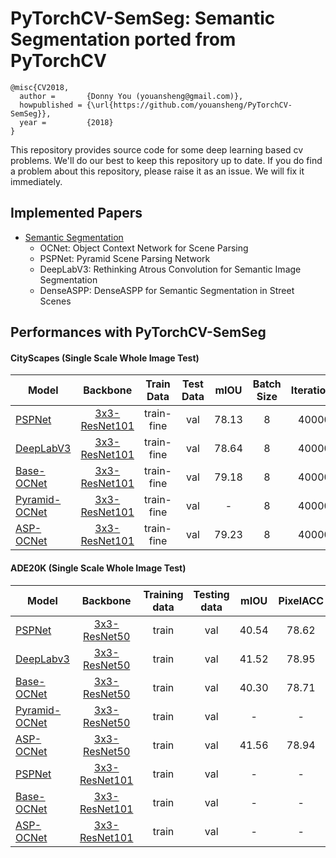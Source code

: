 # PyTorchCV-SemSeg: Semantic Segmentation ported from PyTorchCV
```
@misc{CV2018,
  author =       {Donny You (youansheng@gmail.com)},
  howpublished = {\url{https://github.com/youansheng/PyTorchCV-SemSeg}},
  year =         {2018}
}
```

This repository provides source code for some deep learning based cv problems. We'll do our best to keep this repository up to date.  If you do find a problem about this repository, please raise it as an issue. We will fix it immediately.


## Implemented Papers

- [Semantic Segmentation](https://github.com/youansheng/PyTorchCV-SemSeg/tree/master/methods)
    - OCNet: Object Context Network for Scene Parsing
    - PSPNet: Pyramid Scene Parsing Network
    - DeepLabV3: Rethinking Atrous Convolution for Semantic Image Segmentation
    - DenseASPP: DenseASPP for Semantic Segmentation in Street Scenes
    


## Performances with PyTorchCV-SemSeg

#### CityScapes (Single Scale Whole Image Test)

| Model | Backbone | Train Data  | Test Data | mIOU | Batch Size | Iterations | Scripts |
|--------|:---------:|:------:|:------:|:------:|:------:|:------:|:------|
| [PSPNet](https://drive.google.com/open?id=1nnQJ9U14eDxaPE1KvV5C8iuUFBwiHQL6) | [3x3-ResNet101](https://drive.google.com/open?id=1bUzCKazlh8ElGVYWlABBAb0b0uIqFgtR) | train-fine | val | 78.13 | 8 | 40000 | [PSPNet](https://github.com/youansheng/PyTorchCV-SemSeg/blob/master/scripts/cityscape/run_fs_pspnet_cityscape_seg.sh) |
| [DeepLabV3](https://drive.google.com/open?id=1nnQJ9U14eDxaPE1KvV5C8iuUFBwiHQL6) | [3x3-ResNet101](https://drive.google.com/open?id=1bUzCKazlh8ElGVYWlABBAb0b0uIqFgtR) | train-fine | val | 78.64 | 8 | 40000 | [DeepLabV3](https://github.com/youansheng/PyTorchCV-SemSeg/blob/master/scripts/cityscape/run_fs_deeplabv3_cityscape_seg.sh) |
| [Base-OCNet](https://drive.google.com/open?id=1n4yYrVq1lzT7Q0HhMgbB2TJcppAjmuT0) | [3x3-ResNet101](https://drive.google.com/open?id=1bUzCKazlh8ElGVYWlABBAb0b0uIqFgtR) | train-fine | val | 79.18 | 8 | 40000| [Base-OCNet](https://github.com/youansheng/PyTorchCV-SemSeg/blob/master/scripts/cityscape/run_fs_baseocnet_cityscape_seg.sh) | 
| [Pyramid-OCNet](https://drive.google.com/open?id=1n4yYrVq1lzT7Q0HhMgbB2TJcppAjmuT0) | [3x3-ResNet101](https://drive.google.com/open?id=1bUzCKazlh8ElGVYWlABBAb0b0uIqFgtR) | train-fine | val | - | 8 | 40000| [Pyramid-OCNet](https://github.com/youansheng/PyTorchCV-SemSeg/blob/master/scripts/cityscape/run_fs_pyramidocnet_cityscape_seg.sh) |
| [ASP-OCNet](https://drive.google.com/open?id=1_jPHJmqnej6tCK3CB2YSDK3xTU6AhYMW) | [3x3-ResNet101](https://drive.google.com/open?id=1bUzCKazlh8ElGVYWlABBAb0b0uIqFgtR) | train-fine | val | 79.23 | 8 | 40000 | [ASP-OCNet](https://github.com/youansheng/PyTorchCV-SemSeg/blob/master/scripts/cityscape/run_fs_aspocnet_cityscape_seg.sh) |


#### ADE20K (Single Scale Whole Image Test)
| Model | Backbone | Training data  | Testing data | mIOU | PixelACC | Batch Size | Iterations | Scripts |
|--------|:---------:|:------:|:------:|:------:|:------:|:------:|:------:|:------|
| [PSPNet](https://drive.google.com/open?id=1Q6oYBpq9Y53z_CJz7Km9BaiSVJjcHP4h) | [3x3-ResNet50](https://drive.google.com/open?id=1bUzCKazlh8ElGVYWlABBAb0b0uIqFgtR) | train | val | 40.54 | 78.62 | 16 | 75000 | [PSPNet](https://github.com/youansheng/PyTorchCV-SemSeg/blob/master/scripts/ade20k/run_fs_resnet50_pspnet_ade20k_seg.sh) |
| [DeepLabv3](https://drive.google.com/open?id=1Q6oYBpq9Y53z_CJz7Km9BaiSVJjcHP4h) | [3x3-ResNet50](https://drive.google.com/open?id=1bUzCKazlh8ElGVYWlABBAb0b0uIqFgtR) | train | val | 41.52 | 78.95 | 16 | 75000 | [DeepLabV3](https://github.com/youansheng/PyTorchCV-SemSeg/blob/master/scripts/ade20k/run_fs_resnet50_deeplabv3_ade20k_seg.sh) |
| [Base-OCNet](https://drive.google.com/open?id=1Q6oYBpq9Y53z_CJz7Km9BaiSVJjcHP4h) | [3x3-ResNet50](https://drive.google.com/open?id=1bUzCKazlh8ElGVYWlABBAb0b0uIqFgtR) | train | val | 40.30 | 78.71 | 16 | 75000 | [Base-OCNet](https://github.com/youansheng/PyTorchCV-SemSeg/blob/master/scripts/ade20k/run_fs_resnet50_baseocnet_ade20k_seg.sh) |
| [Pyramid-OCNet](https://drive.google.com/open?id=1Q6oYBpq9Y53z_CJz7Km9BaiSVJjcHP4h) | [3x3-ResNet50](https://drive.google.com/open?id=1bUzCKazlh8ElGVYWlABBAb0b0uIqFgtR) | train | val | - | - | 16 | 75000 | [Pyramid-OCNet](https://github.com/youansheng/PyTorchCV-SemSeg/blob/master/scripts/ade20k/run_fs_resnet50_pyramidocnet_ade20k_seg.sh) |
| [ASP-OCNet](https://drive.google.com/open?id=1Q6oYBpq9Y53z_CJz7Km9BaiSVJjcHP4h) | [3x3-ResNet50](https://drive.google.com/open?id=1bUzCKazlh8ElGVYWlABBAb0b0uIqFgtR) | train | val | 41.56 | 78.94 | 16 | 75000 | [ASP-OCNet](https://github.com/youansheng/PyTorchCV-SemSeg/blob/master/scripts/ade20k/run_fs_resnet50_aspocnet_ade20k_seg.sh) |
| [PSPNet](https://drive.google.com/open?id=1Q6oYBpq9Y53z_CJz7Km9BaiSVJjcHP4h) | [3x3-ResNet101](https://drive.google.com/open?id=1bUzCKazlh8ElGVYWlABBAb0b0uIqFgtR) | train | val | - | - | [PSPNet](https://github.com/youansheng/PyTorchCV-SemSeg/blob/master/hypes/ade20k/fs_pspnet_ade20k_seg.json) |
| [Base-OCNet](https://drive.google.com/open?id=1Q6oYBpq9Y53z_CJz7Km9BaiSVJjcHP4h) | [3x3-ResNet101](https://drive.google.com/open?id=1bUzCKazlh8ElGVYWlABBAb0b0uIqFgtR) | train | val | - | - | [Base-OCNet](https://github.com/youansheng/PyTorchCV-SemSeg/blob/master/hypes/ade20k/fs_baseocnet_ade20k_seg.json) |
| [ASP-OCNet](https://drive.google.com/open?id=1Q6oYBpq9Y53z_CJz7Km9BaiSVJjcHP4h) | [3x3-ResNet101](https://drive.google.com/open?id=1bUzCKazlh8ElGVYWlABBAb0b0uIqFgtR) | train | val | - | - | [ASP-OCNet](https://github.com/youansheng/PyTorchCV-SemSeg/blob/master/hypes/ade20k/fs_aspocnet_ade20k_seg.json) |
